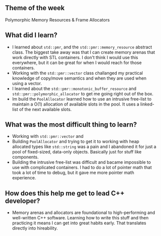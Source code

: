 ## Theme of the week

Polymorphic Memory Resources & Frame Allocators

## What did I learn?

- I learned about `std::pmr`, and the `std::pmr::memory_resource` abstract class. The biggest take away was that I can create memory arenas that work directly with STL containers. I don't think I would use this everywhere, but it can be great for when I would reach for those containers.
- Working with the `std::pmr::vector` class challanged my practical knowledge of copy/move semantics and when they are used when using a vector.
- I learned about the `std::pmr::monotonic_buffer_resource` and `std::pmr::polymorphic_allocator` to get me going right out of the box.
- Im build the `PoolAllocator` learned how to use an intrusive free-list to maintain a O(1) allocation of available slots in the pool. It uses a linked-list of the next available slots.

## What was the most difficult thing to learn?

- Working with `std::pmr::vector` and
- Building `PoolAllocator` and trying to get it to working with heap allocated types like `std::string` was a pain and I abandoned it for just a pool of fixed-sized, data-only objects. Basically just for stuff like components.
- Building the intrusive free-list was difficult and bacame impossible to use with complicated containers. I had to do a lot of pointer math that took a lot of time to debug, but it gave me more pointer math experience.

## How does this help me get to lead C++ developer?

- Memory arenas and allocators are foundational to high-performing and well-written C++ software. Learning how to write this stuff and then practicing it means I can get into great habits early. That translates directly into hireability.
